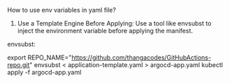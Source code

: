 How to use env variables in yaml file?

1. Use a Template Engine Before Applying:
Use a tool like envsubst to inject the environment variable before applying the manifest.

envsubst:

export REPO_NAME="https://github.com/thangacodes/GitHubActions-repo.git"
envsubst < application-template.yaml > argocd-app.yaml
kubectl apply -f argocd-app.yaml
